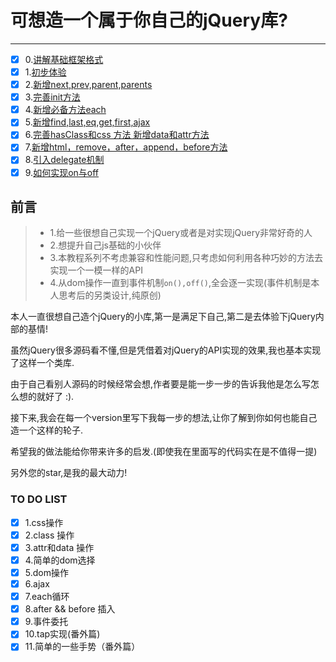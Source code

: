# 可想造一个属于你自己的jQuery库?

---

- [x] 0.[讲解基础框架格式](https://github.com/MeCKodo/forchange/tree/master/lesson-0)
- [x] 1.[初步体验](https://github.com/MeCKodo/forchange/tree/master/lesson-1)
- [x] 2.[新增next,prev,parent,parents](https://github.com/MeCKodo/forchange/tree/master/lesson-2)
- [x] 3.[完善init方法](https://github.com/MeCKodo/forchange/tree/master/lesson-3)
- [x] 4.[新增必备方法each](https://github.com/MeCKodo/forchange/tree/master/lesson-4)
- [x] 5.[新增find,last,eq,get,first,ajax](https://github.com/MeCKodo/forchange/tree/master/lesson-5)
- [x] 6.[完善hasClass和css 方法 新增data和attr方法](https://github.com/MeCKodo/forchange/tree/master/lesson-6)
- [x] 7.[新增html，remove，after，append，before方法](https://github.com/MeCKodo/forchange/tree/master/lesson-7)
- [x] 8.[引入delegate机制](https://github.com/MeCKodo/forchange/tree/master/lesson-8)
- [x] 9.[如何实现on与off](https://github.com/MeCKodo/forchange/tree/master/lesson-9)

## 前言

> * 1.给一些很想自己实现一个jQuery或者是对实现jQuery非常好奇的人
> * 2.想提升自己js基础的小伙伴
> * 3.本教程系列不考虑兼容和性能问题,只考虑如何利用各种巧妙的方法去实现一个一模一样的API
> * 4.从dom操作一直到事件机制`on(),off()`,全会逐一实现(事件机制是本人思考后的另类设计,纯原创)


本人一直很想自己造个jQuery的小库,第一是满足下自己,第二是去体验下jQuery内部的基情!

虽然jQuery很多源码看不懂,但是凭借着对jQuery的API实现的效果,我也基本实现了这样一个类库.
 
由于自己看别人源码的时候经常会想,作者要是能一步一步的告诉我他是怎么写怎么想的就好了 :).

接下来,我会在每一个version里写下我每一步的想法,让你了解到你如何也能自己造一个这样的轮子.

希望我的做法能给你带来许多的启发.(即使我在里面写的代码实在是不值得一提)

另外您的star,是我的最大动力!

### TO DO LIST

- [x] 1.css操作
- [x] 2.class 操作
- [x] 3.attr和data 操作
- [x] 4.简单的dom选择
- [x] 5.dom操作
- [x] 6.ajax
- [x] 7.each循环
- [x] 8.after && before 插入
- [x] 9.事件委托
- [x] 10.tap实现(番外篇)
- [x] 11.简单的一些手势（番外篇）
